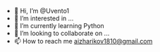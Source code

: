 - 👋 Hi, I’m @Uvento1
- 👀 I’m interested in ...
- 🌱 I’m currently learning Python
- 💞️ I’m looking to collaborate on ...
- 📫 How to reach me aizharikov1810@gmail.com

<!---
Uvento1/Uvento1 is a ✨ special ✨ repository because its `README.md` (this file) appears on your GitHub profile.
You can click the Preview link to take a look at your changes.
--->
